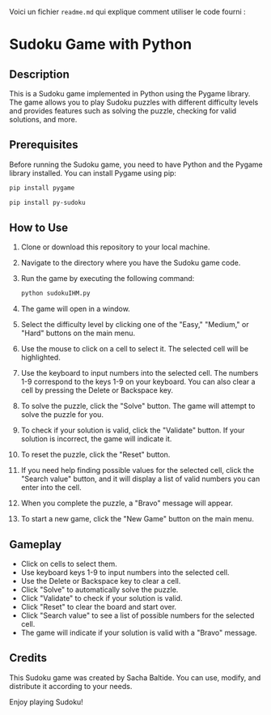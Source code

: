 Voici un fichier `readme.md` qui explique comment utiliser le code fourni :

# Sudoku Game with Python

## Description

This is a Sudoku game implemented in Python using the Pygame library. The game allows you to play Sudoku puzzles with different difficulty levels and provides features such as solving the puzzle, checking for valid solutions, and more.

## Prerequisites

Before running the Sudoku game, you need to have Python and the Pygame library installed. You can install Pygame using pip:

```bash
pip install pygame
```
```bash
pip install py-sudoku
```


## How to Use

1. Clone or download this repository to your local machine.

2. Navigate to the directory where you have the Sudoku game code.

3. Run the game by executing the following command:

   ```bash
   python sudokuIHM.py
   ```

4. The game will open in a window.

5. Select the difficulty level by clicking one of the "Easy," "Medium," or "Hard" buttons on the main menu.

6. Use the mouse to click on a cell to select it. The selected cell will be highlighted.

7. Use the keyboard to input numbers into the selected cell. The numbers 1-9 correspond to the keys 1-9 on your keyboard. You can also clear a cell by pressing the Delete or Backspace key.

8. To solve the puzzle, click the "Solve" button. The game will attempt to solve the puzzle for you.

9. To check if your solution is valid, click the "Validate" button. If your solution is incorrect, the game will indicate it.

10. To reset the puzzle, click the "Reset" button.

11. If you need help finding possible values for the selected cell, click the "Search value" button, and it will display a list of valid numbers you can enter into the cell.

12. When you complete the puzzle, a "Bravo" message will appear.

13. To start a new game, click the "New Game" button on the main menu.

## Gameplay

- Click on cells to select them.
- Use keyboard keys 1-9 to input numbers into the selected cell.
- Use the Delete or Backspace key to clear a cell.
- Click "Solve" to automatically solve the puzzle.
- Click "Validate" to check if your solution is valid.
- Click "Reset" to clear the board and start over.
- Click "Search value" to see a list of possible numbers for the selected cell.
- The game will indicate if your solution is valid with a "Bravo" message.

## Credits

This Sudoku game was created by Sacha Baltide. You can use, modify, and distribute it according to your needs.

Enjoy playing Sudoku!
